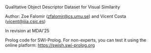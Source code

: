 Qualitative Object Descriptor Dataset for Visual Similarity

Author: Zoe Falomir (zfalomir@cs.umu.se) and Vicent Costa (vicent@iiia.csic.es)

In revision at MDAI'25

Prolog code for SWI-Prolog. For non-experts, you can test it using the online platform: https://swish.swi-prolog.org
